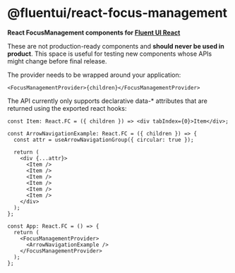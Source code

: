 # @fluentui/react-focus-management

**React FocusManagement components for [Fluent UI React](https://developer.microsoft.com/en-us/fluentui)**

These are not production-ready components and **should never be used in product**. This space is useful for testing new components whose APIs might change before final release.

The provider needs to be wrapped around your application:

```tsx
<FocusManagementProvider>{children}</FocusManagementProvider>
```

The API currently only supports declarative data-\* attributes that are returned using the exported react hooks:

```tsx
const Item: React.FC = ({ children }) => <div tabIndex={0}>Item</div>;

const ArrowNavigationExample: React.FC = ({ children }) => {
  const attr = useArrowNavigationGroup({ circular: true });

  return (
    <div {...attr}>
      <Item />
      <Item />
      <Item />
      <Item />
      <Item />
      <Item />
    </div>
  );
};

const App: React.FC = () => {
  return (
    <FocusManagementProvider>
      <ArrowNavigationExample />
    </FocusManagementProvider>
  );
};
```
